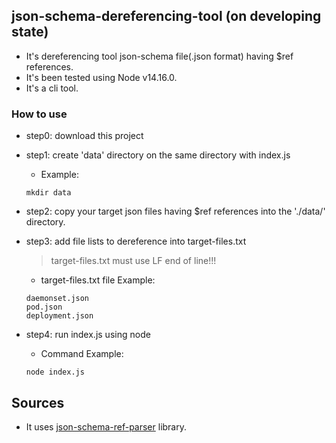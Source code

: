 ## json-schema-dereferencing-tool (on developing state)

- It's dereferencing tool json-schema file(.json format) having $ref references.
- It's been tested using Node v14.16.0.
- It's a cli tool.

### How to use

- step0: download this project

- step1: create 'data' directory on the same directory with index.js

    - Example:
    ```
    mkdir data
    ```

- step2: copy your target json files having $ref references into the './data/' directory.

- step3: add file lists to dereference into target-files.txt

    > target-files.txt must use LF end of line!!!

    - target-files.txt file Example:
    ```
    daemonset.json
    pod.json
    deployment.json
    ```

- step4: run index.js using node

    - Command Example:
    ```shell
    node index.js
    ```

## Sources

- It uses [json-schema-ref-parser](https://github.com/APIDevTools/json-schema-ref-parser) library.